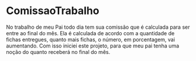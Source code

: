 # ComissaoTrabalho
 No trabalho de meu Pai todo dia tem sua comissão que é calculada para ser entre ao final do mês. Ela é calculada de acordo com a quantidade de fichas entregues, quanto mais fichas, o número, em porcentagem, vai aumentando. Com isso iniciei este projeto, para que meu pai tenha uma noção do quanto receberá no final do mês.
